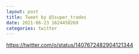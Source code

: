 ```yaml
--- 
layout: post 
title: Tweet by @1super_trades 
date: 2021-06-23 1624450269 
categories: twitter 
--- 
```

https://twitter.com/o/status/1407672482904121344